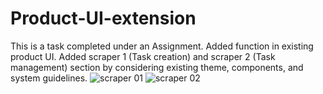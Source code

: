 # Product-UI-extension
This is a task completed under an Assignment. Added function in existing product UI. Added scraper 1 (Task creation) and scraper 2 (Task management) section by considering existing theme, components, and system guidelines.
![scraper 01](https://github.com/user-attachments/assets/23aee239-6a51-45e0-afec-7be790df423b)
![scraper 02](https://github.com/user-attachments/assets/0f242362-c634-4c35-ae1b-c8a8eb4195ab)
